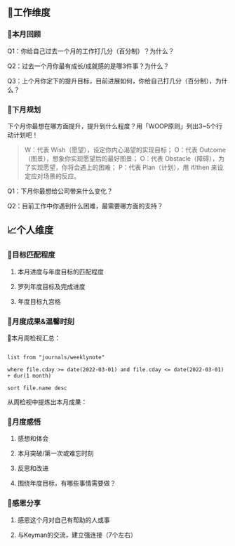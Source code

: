 ## 📝工作维度
### 📌本月回顾
Q1：你给自己过去一个月的工作打几分（百分制）？为什么？

Q2：过去一个月你最有成长/成就感的是哪3件事？为什么？

Q3：上个月你定下的提升目标，目前进展如何，你给自己打几分（百分制），为什么？


### 📌下月规划
下个月你最想在哪方面提升，提升到什么程度？用「WOOP原则」列出3~5个行动计划吧！
> W：代表 Wish（愿望），设定你内心渴望的实现目标；
> O：代表 Outcome（图景），想象你实现愿望后的最好图景；
> O：代表 Obstacle（障碍），为了实现愿望，你将会遇上的困难；
> P：代表 Plan（计划），用 if/then 来设定应对场景的反应。

Q1：下月你最想给公司带来什么变化？

Q2：目前工作中你遇到什么困难，最需要哪方面的支持？


## 📈个人维度
### 📌目标匹配程度
1. 本月进度与年度目标的匹配程度

2. 罗列年度目标及完成进度

3. 年度目标九宫格


### 📌月度成果&温馨时刻
🌱本月周检视汇总：
```dataview

list from "journals/weeklynote"

where file.cday >= date(2022-03-01) and file.cday <= date(2022-03-01) + dur(1 month)

sort file.name desc

```
从周检视中提炼出本月成果：


### 📌月度感悟
1. 感想和体会

2. 本月突破/第一次或难忘时刻

3. 反思和改进

4. 围绕年度目标，有哪些事情需要做？


### 📌感恩分享
1. 感恩这个月对自己有帮助的人或事

2. 与Keyman的交流，建立强连接（7个左右）
